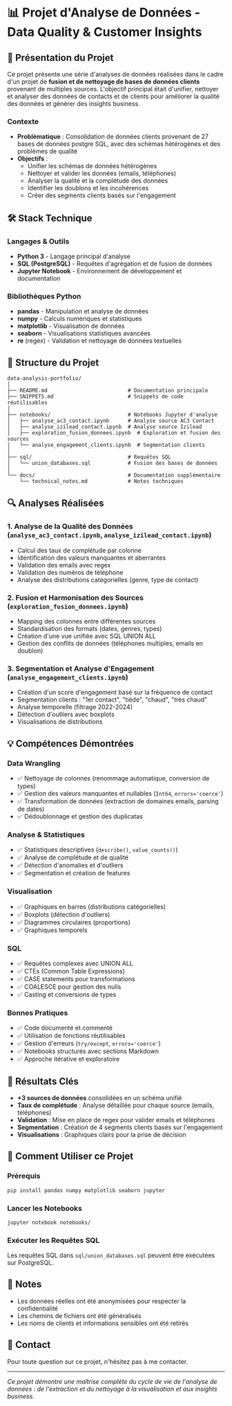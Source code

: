 # 📊 Projet d'Analyse de Données - Data Quality & Customer Insights

## 🎯 Présentation du Projet

Ce projet présente une série d'analyses de données réalisées dans le cadre d'un projet de **fusion et de nettoyage de bases de données clients** provenant de multiples sources. L'objectif principal était d'unifier, nettoyer et analyser des données de contacts et de clients pour améliorer la qualité des données et générer des insights business.

### Contexte

- **Problématique** : Consolidation de données clients provenant de 27 bases de données postgre SQL, avec des schémas hétérogènes et des problèmes de qualité
- **Objectifs** :
  - Unifier les schémas de données hétérogènes
  - Nettoyer et valider les données (emails, téléphones)
  - Analyser la qualité et la complétude des données
  - Identifier les doublons et les incohérences
  - Créer des segments clients basés sur l'engagement

## 🛠️ Stack Technique

### Langages & Outils
- **Python 3** - Langage principal d'analyse
- **SQL (PostgreSQL)** - Requêtes d'agrégation et de fusion de données
- **Jupyter Notebook** - Environnement de développement et documentation

### Bibliothèques Python
- **pandas** - Manipulation et analyse de données
- **numpy** - Calculs numériques et statistiques
- **matplotlib** - Visualisation de données
- **seaborn** - Visualisations statistiques avancées
- **re** (regex) - Validation et nettoyage de données textuelles

## 📁 Structure du Projet

```
data-analysis-portfolio/
│
├── README.md                          # Documentation principale
├── SNIPPETS.md                        # Snippets de code réutilisables
│
├── notebooks/                         # Notebooks Jupyter d'analyse
│   ├── analyse_ac3_contact.ipynb      # Analyse source AC3 Contact
│   ├── analyse_izilead_contact.ipynb  # Analyse source Izilead
│   ├── exploration_fusion_donnees.ipynb  # Exploration et fusion des sources
│   └── analyse_engagement_clients.ipynb  # Segmentation clients
│
├── sql/                               # Requêtes SQL
│   └── union_databases.sql            # Fusion des bases de données
│
└── docs/                              # Documentation supplémentaire
    └── technical_notes.md             # Notes techniques
```

## 🔍 Analyses Réalisées

### 1. **Analyse de la Qualité des Données** (`analyse_ac3_contact.ipynb`, `analyse_izilead_contact.ipynb`)
- Calcul des taux de complétude par colonne
- Identification des valeurs manquantes et aberrantes
- Validation des emails avec regex
- Validation des numéros de téléphone
- Analyse des distributions catégorielles (genre, type de contact)

### 2. **Fusion et Harmonisation des Sources** (`exploration_fusion_donnees.ipynb`)
- Mapping des colonnes entre différentes sources
- Standardisation des formats (dates, genres, types)
- Création d'une vue unifiée avec SQL UNION ALL
- Gestion des conflits de données (téléphones multiples, emails en doublon)

### 3. **Segmentation et Analyse d'Engagement** (`analyse_engagement_clients.ipynb`)
- Création d'un score d'engagement basé sur la fréquence de contact
- Segmentation clients : "1er contact", "tiède", "chaud", "très chaud"
- Analyse temporelle (filtrage 2022-2024)
- Détection d'outliers avec boxplots
- Visualisations de distributions

## 💡 Compétences Démontrées

### Data Wrangling
- ✅ Nettoyage de colonnes (renommage automatique, conversion de types)
- ✅ Gestion des valeurs manquantes et nullables (`Int64`, `errors='coerce'`)
- ✅ Transformation de données (extraction de domaines emails, parsing de dates)
- ✅ Dédoublonnage et gestion des duplicatas

### Analyse & Statistiques
- ✅ Statistiques descriptives (`describe()`, `value_counts()`)
- ✅ Analyse de complétude et de qualité
- ✅ Détection d'anomalies et d'outliers
- ✅ Segmentation et création de features

### Visualisation
- ✅ Graphiques en barres (distributions catégorielles)
- ✅ Boxplots (détection d'outliers)
- ✅ Diagrammes circulaires (proportions)
- ✅ Graphiques temporels

### SQL
- ✅ Requêtes complexes avec UNION ALL
- ✅ CTEs (Common Table Expressions)
- ✅ CASE statements pour transformations
- ✅ COALESCE pour gestion des nulls
- ✅ Casting et conversions de types

### Bonnes Pratiques
- ✅ Code documenté et commenté
- ✅ Utilisation de fonctions réutilisables
- ✅ Gestion d'erreurs (`try/except`, `errors='coerce'`)
- ✅ Notebooks structurés avec sections Markdown
- ✅ Approche itérative et exploratoire

## 🚀 Résultats Clés

- **+3 sources de données** consolidées en un schéma unifié
- **Taux de complétude** : Analyse détaillée pour chaque source (emails, téléphones)
- **Validation** : Mise en place de regex pour valider emails et téléphones
- **Segmentation** : Création de 4 segments clients basés sur l'engagement
- **Visualisations** : Graphiques clairs pour la prise de décision

## 📝 Comment Utiliser ce Projet

### Prérequis
```bash
pip install pandas numpy matplotlib seaborn jupyter
```

### Lancer les Notebooks
```bash
jupyter notebook notebooks/
```

### Exécuter les Requêtes SQL
Les requêtes SQL dans `sql/union_databases.sql` peuvent être exécutées sur PostgreSQL.

## 📌 Notes

- Les données réelles ont été anonymisées pour respecter la confidentialité
- Les chemins de fichiers ont été généralisés
- Les noms de clients et informations sensibles ont été retirés

## 📧 Contact

Pour toute question sur ce projet, n'hésitez pas à me contacter.

---

*Ce projet démontre une maîtrise complète du cycle de vie de l'analyse de données : de l'extraction et du nettoyage à la visualisation et aux insights business.*
